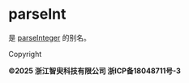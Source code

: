 # parseInt

是 [parseInteger](parseInteger.md) 的别名。

Copyright

**©2025 浙江智臾科技有限公司 浙ICP备18048711号-3**
